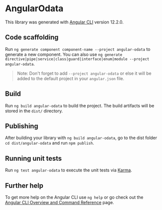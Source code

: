 # AngularOdata

This library was generated with [Angular CLI](https://github.com/angular/angular-cli) version 12.2.0.

## Code scaffolding

Run `ng generate component component-name --project angular-odata` to generate a new component. You can also use `ng generate directive|pipe|service|class|guard|interface|enum|module --project angular-odata`.
> Note: Don't forget to add `--project angular-odata` or else it will be added to the default project in your `angular.json` file. 

## Build

Run `ng build angular-odata` to build the project. The build artifacts will be stored in the `dist/` directory.

## Publishing

After building your library with `ng build angular-odata`, go to the dist folder `cd dist/angular-odata` and run `npm publish`.

## Running unit tests

Run `ng test angular-odata` to execute the unit tests via [Karma](https://karma-runner.github.io).

## Further help

To get more help on the Angular CLI use `ng help` or go check out the [Angular CLI Overview and Command Reference](https://angular.io/cli) page.
